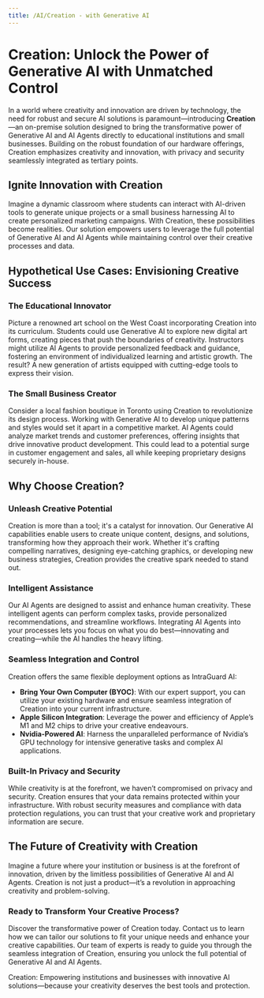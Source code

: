 ```yaml
---
title: /AI/Creation - with Generative AI
---
```


# Creation: Unlock the Power of Generative AI with Unmatched Control

In a world where creativity and innovation are driven by technology, the need for robust and secure AI solutions is paramount—introducing **Creation**—an on-premise solution designed to bring the transformative power of Generative AI and AI Agents directly to educational institutions and small businesses. Building on the robust foundation of our hardware offerings, Creation emphasizes creativity and innovation, with privacy and security seamlessly integrated as tertiary points.

## Ignite Innovation with Creation

Imagine a dynamic classroom where students can interact with AI-driven tools to generate unique projects or a small business harnessing AI to create personalized marketing campaigns. With Creation, these possibilities become realities. Our solution empowers users to leverage the full potential of Generative AI and AI Agents while maintaining control over their creative processes and data.

## Hypothetical Use Cases: Envisioning Creative Success

### The Educational Innovator

Picture a renowned art school on the West Coast incorporating Creation into its curriculum. Students could use Generative AI to explore new digital art forms, creating pieces that push the boundaries of creativity. Instructors might utilize AI Agents to provide personalized feedback and guidance, fostering an environment of individualized learning and artistic growth. The result? A new generation of artists equipped with cutting-edge tools to express their vision.

### The Small Business Creator

Consider a local fashion boutique in Toronto using Creation to revolutionize its design process. Working with Generative AI to develop unique patterns and styles would set it apart in a competitive market. AI Agents could analyze market trends and customer preferences, offering insights that drive innovative product development. This could lead to a potential surge in customer engagement and sales, all while keeping proprietary designs securely in-house.

## Why Choose Creation?

### Unleash Creative Potential

Creation is more than a tool; it's a catalyst for innovation. Our Generative AI capabilities enable users to create unique content, designs, and solutions, transforming how they approach their work. Whether it's crafting compelling narratives, designing eye-catching graphics, or developing new business strategies, Creation provides the creative spark needed to stand out.

### Intelligent Assistance

Our AI Agents are designed to assist and enhance human creativity. These intelligent agents can perform complex tasks, provide personalized recommendations, and streamline workflows. Integrating AI Agents into your processes lets you focus on what you do best—innovating and creating—while the AI handles the heavy lifting.

### Seamless Integration and Control

Creation offers the same flexible deployment options as IntraGuard AI:
- **Bring Your Own Computer (BYOC)**: With our expert support, you can utilize your existing hardware and ensure seamless integration of Creation into your current infrastructure.
- **Apple Silicon Integration**: Leverage the power and efficiency of Apple’s M1 and M2 chips to drive your creative endeavours.
- **Nvidia-Powered AI**: Harness the unparalleled performance of Nvidia’s GPU technology for intensive generative tasks and complex AI applications.

### Built-In Privacy and Security

While creativity is at the forefront, we haven’t compromised on privacy and security. Creation ensures that your data remains protected within your infrastructure. With robust security measures and compliance with data protection regulations, you can trust that your creative work and proprietary information are secure.

## The Future of Creativity with Creation

Imagine a future where your institution or business is at the forefront of innovation, driven by the limitless possibilities of Generative AI and AI Agents. Creation is not just a product—it’s a revolution in approaching creativity and problem-solving.

### Ready to Transform Your Creative Process?

Discover the transformative power of Creation today. Contact us to learn how we can tailor our solutions to fit your unique needs and enhance your creative capabilities. Our team of experts is ready to guide you through the seamless integration of Creation, ensuring you unlock the full potential of Generative AI and AI Agents.

Creation: Empowering institutions and businesses with innovative AI solutions—because your creativity deserves the best tools and protection.
